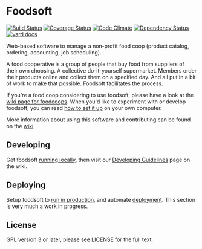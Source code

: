 Foodsoft
=========
[![Build Status](https://travis-ci.org/foodcoops/foodsoft.png?branch=master)](https://travis-ci.org/foodcoops/foodsoft)
[![Coverage Status](https://coveralls.io/repos/foodcoops/foodsoft/badge.png?branch=master)](https://coveralls.io/r/foodcoops/foodsoft?branch=master)
[![Code Climate](https://codeclimate.com/github/foodcoops/foodsoft.png)](https://codeclimate.com/github/foodcoops/foodsoft)
[![Dependency Status](https://gemnasium.com/foodcoops/foodsoft.png)](https://gemnasium.com/foodcoops/foodsoft)
[![yard docs](http://b.repl.ca/v1/yard-docs-blue.png)](http://rubydoc.info/github/foodcoops/foodsoft/frames)

Web-based software to manage a non-profit food coop (product catalog, ordering, accounting, job scheduling).

A food cooperative is a group of people that buy food from suppliers of their own choosing. A collective do-it-yourself supermarket. Members  order their products online and collect them on a specified day. And all put in a bit of work to make that possible. Foodsoft facilitates the process.

If you're a food coop considering to use foodsoft, please have a look at the [wiki page for foodcoops](https://github.com/foodcoops/foodsoft/wiki/For-foodcoops). When you'd like to experiment with or develop foodsoft, you can read [how to set it up](https://github.com/foodcoops/foodsoft/blob/master/doc/SETUP_DEVELOPMENT.md) on your own computer.

More information about using this software and contributing can be found on the [wiki](https://github.com/foodcoops/foodsoft/wiki).


Developing
----------

Get foodsoft [running locally](doc/SETUP_DEVELOPMENT.md),
then visit our [Developing Guidelines](https://github.com/foodcoops/foodsoft/wiki/Developing-Guidelines)
page on the wiki.


Deploying
---------

Setup foodsoft to [run in production](doc/SETUP_PRODUCTION.md),
and automate [deployment](doc/DEPLOYMENT.md). This section is
very much a work in progress.


License
-------

GPL version 3 or later, please see [LICENSE](LICENSE.md) for the full text.

